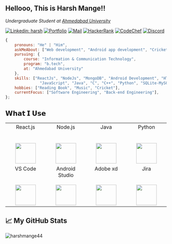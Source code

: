 <h2> Hellooo, This is Harsh Mange!!</h2>
<p><em>Undergraduate Student at <a href="https://ahduni.edu.in">Ahmedabad University</a></em></p>

[![Linkedin: harsh](https://img.shields.io/badge/LinkedIn-0077B5?style=for-the-badge&logo=linkedin&logoColor=white)](https://in.linkedin.com/in/harshmange)
[![Portfolio](https://img.shields.io/badge/website-ffffff?style=for-the-badge&logo=About.me&logoColor=black)](https://harshmange.netlify.app)
[![Mail](https://img.shields.io/badge/Gmail-D14836?style=for-the-badge&logo=gmail&logoColor=white)](https://mail.google.com/mail/?view=cm&fs=1&to=harshmange44@gmail.com)
[![HackerRank](https://img.shields.io/badge/-Hackerrank-2EC866?style=for-the-badge&logo=HackerRank&logoColor=white)](https://www.hackerrank.com/icode4)
[![CodeChef](https://img.shields.io/badge/-Codechef-5B4638?style=for-the-badge&logo=CodeChef&logoColor=white)](https://www.codechef.com/users/harshmange44)
[![Discord](https://img.shields.io/badge/Discord-7289DA?style=for-the-badge&logo=discord&logoColor=white)](https://discordapp.com/users/4238/)

```javascript
{
    pronouns: "He" | "Him",
    askMeAbout: ["Web development", "Android app development", "Cricket"],
    pursuing: {
        course: "Information & Communication Technology",
        program: "b.tech",
        at: "Ahmedabad University"
    },
    skills: ["ReactJs", "NodeJs", "MongoDB", "Android Development", "HTML", "CSS",
               "JavaScript", "Java", "C", "C++", "Python", "SQLite-MySQL"],
    hobbies: ["Reading Book", "Music", "Cricket"],
    currentFocus: ["Software Engineering", "Back-end Engineering"],
};
```

## 𝗪𝗵𝗮𝘁 𝗜 𝗨𝘀𝗲

<table>
  <tbody>
    <tr valign="top">
      <td width="25%" align="center">
          <span>React.js</span><br><br><br>
        <img height="64px" src="https://img.icons8.com/officel/80/000000/react.png">
      </td>
      <td width="25%" align="center">
        <span>Node.js</span><br><br><br>
        <img height="64px" src="https://img.icons8.com/color/96/000000/nodejs.png">
      </td>
      <td width="25%" align="center">
        <span>Java</span><br><br><br>
        <img height="64px" src="https://img.icons8.com/color/96/000000/java-coffee-cup-logo.png"/>
        </td>
      <td width="25%" align="center">
        <span>Python</span><br><br><br>
        <img height="64px" src="https://img.icons8.com/color/96/000000/python.png"/>
      </tr>
    <tr valign="top">
      <td width="25%" align="center">
        <span>VS Code</span><br><br><br>
        <img height="64px" src="https://img.icons8.com/fluent/96/000000/visual-studio-code-2019.png"/>
        </td>
        <td width="25%" align="center">
        <span>Android Studio</span><br><br>
        <img height="64px" src="https://img.icons8.com/fluent/96/000000/android-os.png"/>
      </td>
      <td width="25%" align="center">
        <span>Adobe xd</span><br><br><br>
        <img height="64px" src="https://img.icons8.com/color/96/000000/adobe-xd.png"/>
        </td>
      <td width="25%" align="center">
        <span>Jira</span><br><br><br>
        <img height="64px" src="https://img.icons8.com/color/96/000000/jira.png"/>
        </td>
    </tr>
  </tbody>
</table>

## 📈 My GitHub Stats
<p align="left"> <img src="https://github-readme-stats.vercel.app/api?username=harshmange44&count_private=true&show_icons=true&theme=onedark" alt="harshmange44" /></p>
